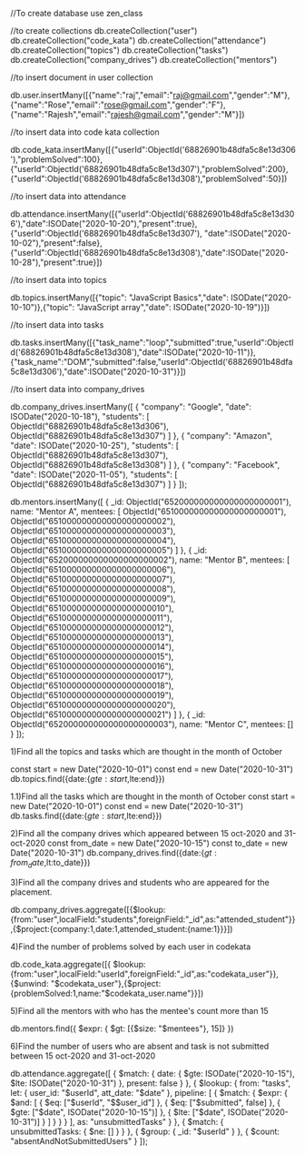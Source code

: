 //To create database
use zen_class

//to create collections
db.createCollection("user")
db.createCollection("code_kata")
db.createCollection("attendance")
db.createCollection("topics")
db.createCollection("tasks")
db.createCollection("company_drives")
db.createCollection("mentors")

//to insert document in user collection

db.user.insertMany([{"name":"raj","email":"raj@gmail.com","gender":"M"},{"name":"Rose","email":"rose@gmail.com","gender":"F"},{"name":"Rajesh","email":"rajesh@gmail.com","gender":"M"}])

//to insert data into code kata collection		

db.code_kata.insertMany([{"userId":ObjectId('68826901b48dfa5c8e13d306'),"problemSolved":100},{"userId":ObjectId('68826901b48dfa5c8e13d307'),"problemSolved":200},{"userId":ObjectId('68826901b48dfa5c8e13d308'),"problemSolved":50}])

//to insert data into attendance

db.attendance.insertMany([{"userId":ObjectId('68826901b48dfa5c8e13d306'),"date":ISODate("2020-10-20"),"present":true},{"userId":ObjectId('68826901b48dfa5c8e13d307'),
"date":ISODate("2020-10-02"),"present":false},{"userId":ObjectId('68826901b48dfa5c8e13d308'),"date":ISODate("2020-10-28"),"present":true}])

//to insert data into topics

db.topics.insertMany([{"topic": "JavaScript Basics","date": ISODate("2020-10-10")},{"topic": "JavaScript array","date": ISODate("2020-10-19")}])

//to insert data into tasks

db.tasks.insertMany([{"task_name":"loop","submitted":true,"userId":ObjectId('68826901b48dfa5c8e13d308'),"date":ISODate("2020-10-11")},{"task_name":"DOM","submitted":false,"userId":ObjectId('68826901b48dfa5c8e13d306'),"date":ISODate("2020-10-31")}])

//to insert data into company_drives

db.company_drives.insertMany([
  {
    "company": "Google",
    "date": ISODate("2020-10-18"),
    "students": [
      ObjectId("68826901b48dfa5c8e13d306"),
      ObjectId("68826901b48dfa5c8e13d307")
    ]
  },
  {
    "company": "Amazon",
    "date": ISODate("2020-10-25"),
    "students": [
      ObjectId("68826901b48dfa5c8e13d307"),
      ObjectId("68826901b48dfa5c8e13d308")
    ]
  },
  {
    "company": "Facebook",
    "date": ISODate("2020-11-05"),
    "students": [
      ObjectId("68826901b48dfa5c8e13d307")
    ]
  }
]);

db.mentors.insertMany([
  {
    _id: ObjectId("652000000000000000000001"),
    name: "Mentor A",
    mentees: [
      ObjectId("651000000000000000000001"),
      ObjectId("651000000000000000000002"),
      ObjectId("651000000000000000000003"),
      ObjectId("651000000000000000000004"),
      ObjectId("651000000000000000000005")
    ]
  },
  {
    _id: ObjectId("652000000000000000000002"),
    name: "Mentor B",
    mentees: [
      ObjectId("651000000000000000000006"),
      ObjectId("651000000000000000000007"),
      ObjectId("651000000000000000000008"),
      ObjectId("651000000000000000000009"),
      ObjectId("651000000000000000000010"),
      ObjectId("651000000000000000000011"),
      ObjectId("651000000000000000000012"),
      ObjectId("651000000000000000000013"),
      ObjectId("651000000000000000000014"),
      ObjectId("651000000000000000000015"),
      ObjectId("651000000000000000000016"),
      ObjectId("651000000000000000000017"),
      ObjectId("651000000000000000000018"),
      ObjectId("651000000000000000000019"),
      ObjectId("651000000000000000000020"),
      ObjectId("651000000000000000000021") 
    ]
  },
  {
    _id: ObjectId("652000000000000000000003"),
    name: "Mentor C",
    mentees: [] 
  }
]);


1)Find all the topics and tasks which are thought in the month of October

const start = new Date("2020-10-01")
const end = new Date("2020-10-31")
db.topics.find({date:{$gte: start,$lte:end}})

1.1)Find all the tasks which are thought in the month of October
const start = new Date("2020-10-01")
const end = new Date("2020-10-31")
db.tasks.find({date:{$gte:start,$lte:end}})


2)Find all the company drives which appeared between 15 oct-2020 and 31-oct-2020
const from_date = new Date("2020-10-15")
const to_date =  new Date("2020-10-31")
db.company_drives.find({date:{$gt:from_date,$lt:to_date}})

3)Find all the company drives and students who are appeared for the placement.

db.company_drives.aggregate([{$lookup:{from:"user",localField:"students",foreignField:"_id",as:"attended_student"}},{$project:{company:1,date:1,attended_student:{name:1}}}])


4)Find the number of problems solved by each user in codekata

db.code_kata.aggregate([{
			$lookup:{from:"user",localField:"userId",foreignField:"_id",as:"codekata_user"}},{$unwind: "$codekata_user"},{$project:{problemSolved:1,name:"$codekata_user.name"}}])


5)Find all the mentors with who has the mentee's count more than 15



db.mentors.find({
	$expr: { $gt: [{$size: "$mentees"}, 15]}
})


6)Find the number of users who are absent and task is not submitted  between 15 oct-2020 and 31-oct-2020

db.attendance.aggregate([
  {
    $match: {
      date: { $gte: ISODate("2020-10-15"), $lte: ISODate("2020-10-31") },
      present: false
    }
  },
  {
    $lookup: {
      from: "tasks",
      let: { user_id: "$userId", att_date: "$date" },
      pipeline: [
        {
          $match: {
            $expr: {
              $and: [
                { $eq: ["$userId", "$$user_id"] },
                { $eq: ["$submitted", false] },
                { $gte: ["$date", ISODate("2020-10-15")] },
                { $lte: ["$date", ISODate("2020-10-31")] }
              ]
            }
          }
        }
      ],
      as: "unsubmittedTasks"
    }
  },
  {
    $match: {
      unsubmittedTasks: { $ne: [] }
    }
  },
  {
    $group: {
      _id: "$userId"
    }
  },
  {
    $count: "absentAndNotSubmittedUsers"
  }
]);

